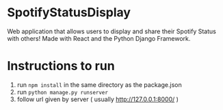 # SpotifyStatusDisplay
Web application that allows users to display and share their Spotify Status with others! Made with React and the Python Django Framework.

# Instructions to run
1. run `npm install` in the same directory as the package.json
2. run `python manage.py runserver`
3. follow url given by server ( usually http://127.0.0.1:8000/ )

